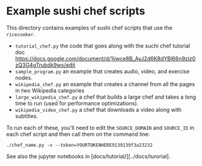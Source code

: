 Example sushi chef scripts
==========================

This directory contains examples of sushi chef scripts that use the `ricecooker`.

  - `tutorial_chef.py` the code that goes along with the suchi chef tutorial doc
    https://docs.google.com/document/d/1iiwce8B_AyJ2d6K8dYBl66n9zjz0zQ3G4gTrubdk9ws/edit
  - `sample_program.py` an example that creates audio, video, and exercise nodes.
  - `wikipedia_chef.py` an example that creates a channel from all the pages in
    two Wikipedia categories
  - `large_wikipedia_chef.py` a chef that builds a large chef and takes a long
    time to run (used for performance optimizations).
  - `wikipedia_video_chef.py` a chef that downloads a video along with subtitles.

To run each of these, you'll need to edit the `SOURCE_DOMAIN` and `SOURCE_ID`
in each chef script and then call them on the command line:

    ./chef_name.py -v --token=YOURTOKENHERE9139139f3a23232


See also the jupyter notebooks in [docs/tutorial/][../docs/turorial].
